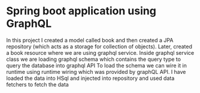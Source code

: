 # Spring boot application using GraphQL

In this project I created a model called book and then created a JPA repository (which acts as a storage for collection of objects).
Later, created a book resource where we are using graphql service. 
Inside graphql service class we are loading graphql schema which contains the query type to query the database into graphql API
To load the schema we can wire it in runtime using runtime wiring which was provided by graphQL API.
I have loaded the data into HSql and injected into repository and used data fetchers to fetch the data
